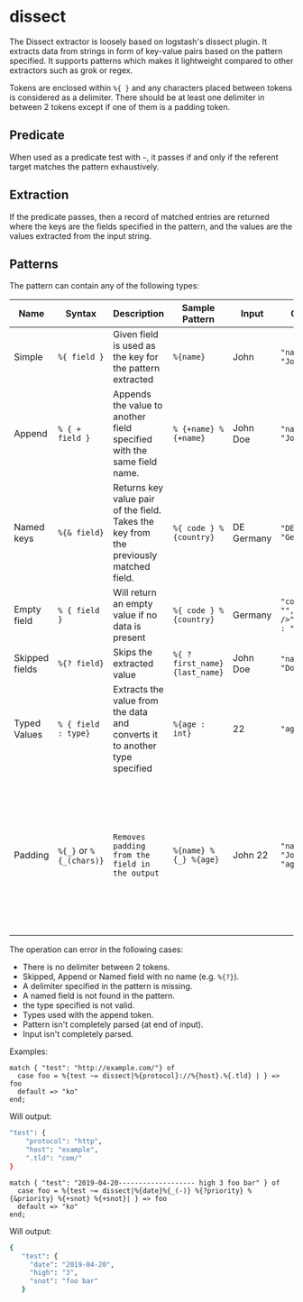 # dissect

The Dissect extractor is loosely based on logstash's dissect plugin. It extracts data from strings in form of key-value pairs based on the pattern specified. It supports patterns which makes it lightweight compared to other extractors such as grok or regex.

Tokens are enclosed within `%{ }` and any characters placed between tokens is considered as a delimiter. There should be at least one delimiter in between 2 tokens except if one of them is a padding token.

## Predicate

When used as a predicate test with `~`, it passes if and only if the referent target matches the pattern exhaustively.

## Extraction

If the predicate passes, then a record of matched entries are returned where the keys are the fields specified in the pattern, and the values are the values extracted from the input string.

## Patterns

The pattern can contain any of the following types:

| Name           | Syntax                  | Description                                                                           | Sample Pattern                 | Input      | Output                                    | Notes                                                                                                                              |
| -------------- | ----------------------- | ------------------------------------------------------------------------------------- | ------------------------------ | ---------- | ----------------------------------------- | ---------------------------------------------------------------------------------------------------------------------------------- |
| Simple         | `%{ field }`            | Given field is used as the key for the pattern extracted                              | `%{name}`                      | John       | `"name" : "John"`                         |                                                                                                                                    |
| Append         | `% { + field }`         | Appends the value to another field specified with the same field name.                | `% {+name} %{+name}`           | John Doe   | `"name" : "John Doe"`                     | `+` symbol on the first token is optional<br />Does not support types                                                              |
| Named keys     | `%{& field}`            | Returns key value pair of the field. Takes the key from the previously matched field. | `%{ code } % {country}`        | DE Germany | `"DE" : "Germany"`                        | Needs a field present earlier with the same name                                                                                   |
| Empty field    | `% { field }`           | Will return an empty value if no data is present                                      | `%{ code } %{country}`         | Germany    | `"code" : "",<br />"country" : "Germany"` |                                                                                                                                    |
| Skipped fields | `%{? field}`            | Skips the extracted value                                                             | `%{ ? first_name} {last_name}` | John Doe   | `"name" : "Doe"`                          |                                                                                                                                    |
| Typed Values   | `% { field : type}`     | Extracts the value from the data and converts it to another type specified            | `%{age : int}`                 | 22         | `"age" : 22`                              | Supported Types: int, float                                                                                                        |
| Padding        | `%{_}` or `%{_(chars)}` | `Removes padding from the field in the output`                                        | `%{name} %{_} %{age}`          | John 22    | `"name" : "John", "age":"22"`             | The field being extracted may not contain the padding.<br />A custom padding can be specified by using the `%{_(custom)}` notation |

The operation can error in the following cases:

- There is no delimiter between 2 tokens.
- Skipped, Append or Named field with no name (e.g. `%{?}`).
- A delimiter specified in the pattern is missing.
- A named field is not found in the pattern.
- the type specified is not valid.
- Types used with the append token.
- Pattern isn't completely parsed (at end of input).
- Input isn't completely parsed.

Examples:

```tremor
match { "test": "http://example.com/"} of
  case foo = %{test ~= dissect|%{protocol}://%{host}.%{.tld} | } => foo
  default => "ko"
end;
```

Will output:

```bash
"test": {
    "protocol": "http",
    "host": "example",
    ".tld": "com/"
}
```

```tremor
match { "test": "2019-04-20------------------- high 3 foo bar" } of
  case foo = %{test ~= dissect|%{date}%{_(-)} %{?priority} %{&priority} %{+snot} %{+snot}| } => foo
  default => "ko"
end;
```

Will output:

```bash
{
   "test": {
     "date": "2019-04-20",
     "high": "3",
     "snot": "foo bar"
   }
```
